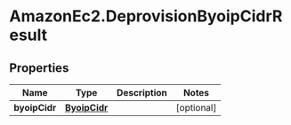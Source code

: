 # AmazonEc2.DeprovisionByoipCidrResult

## Properties

Name | Type | Description | Notes
------------ | ------------- | ------------- | -------------
**byoipCidr** | [**ByoipCidr**](ByoipCidr.md) |  | [optional] 


